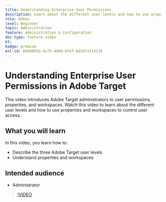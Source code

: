 ```yaml
---
title: Understanding Enterprise User Permissions
description: Learn about the different user levels and how to use properties and workspaces to control user access.
role: Admin
level: Beginner
topic: Administration
feature: Administration & Configuration
doc-type: feature video
kt:
badge: premium
exl-id: bb8d691b-4cf5-468d-8f47-bd3d7a713124
---
```

# Understanding Enterprise User Permissions in Adobe Target

This video introduces Adobe Target administrators to user permissions, properties, and workspaces. Watch this video to learn about the different user levels and how to use properties and workspaces to control user access.

## What you will learn

In this video, you learn how to:

* Describe the three Adobe Target user levels
* Understand properties and workspaces

## Intended audience

* Administrator

>[!VIDEO](https://video.tv.adobe.com/v/19042/?quality=12)
